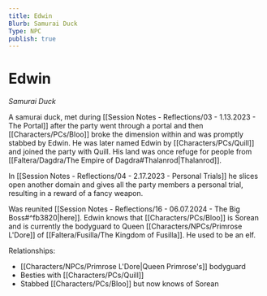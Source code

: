 ```yaml
---
title: Edwin
Blurb: Samurai Duck
Type: NPC
publish: true
---
```


# Edwin
*Samurai Duck*

A samurai duck, met during [[Session Notes - Reflections/03 - 1.13.2023 - The Portal]] after the party went through a portal and then [[Characters/PCs/Bloo]] broke the dimension within and was promptly stabbed by Edwin. He was later named Edwin by [[Characters/PCs/Quill]] and joined the party with Quill. His land was once refuge for people from [[Faltera/Dagdra/The Empire of Dagdra#Thalanrod\|Thalanrod]].

In [[Session Notes - Reflections/04 - 2.17.2023 - Personal Trials]] he slices open another domain and gives all the party members a personal trial, resulting in a reward of a fancy weapon. 

Was reunited [[Session Notes - Reflections/16 - 06.07.2024 - The Big Boss#^fb3820\|here]]. Edwin knows that [[Characters/PCs/Bloo]] is Sorean and is currently the bodyguard to Queen [[Characters/NPCs/Primrose L'Dore]] of [[Faltera/Fusilla/The Kingdom of Fusilla]]. He used to be an elf. 

Relationships: 
- [[Characters/NPCs/Primrose L'Dore\|Queen Primrose's]] bodyguard
- Besties with [[Characters/PCs/Quill]]
- Stabbed [[Characters/PCs/Bloo]] but now knows of Sorean